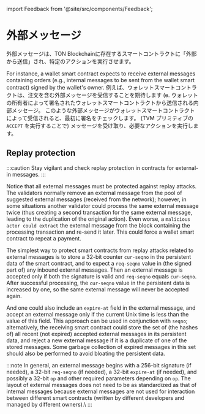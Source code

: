 import Feedback from '@site/src/components/Feedback';

# 外部メッセージ

外部メッセージは、TON Blockchainに存在するスマートコントラクトに「外部から送信」され、特定のアクションを実行させます。

For instance, a wallet smart contract expects to receive external messages containing orders (e.g., internal messages to be sent from the wallet smart contract) signed by the wallet's owner. 例えば、ウォレットスマートコントラクトは、注文を含む外部メッセージを受信することを期待します (e. ウォレットの所有者によって署名されたウォレットスマートコントラクトから送信される内部メッセージ。 このような外部メッセージがウォレットスマートコントラクトによって受信されると、最初に署名をチェックします。 (TVM プリミティブの `ACCEPT` を実行することで) メッセージを受け取り、必要なアクションを実行します。

## Replay protection

:::caution
Stay vigilant and check replay protection in contracts for external-in messages.
:::

Notice that all external messages must be protected against replay attacks. The validators normally remove an external message from the pool of suggested external messages (received from the network); however, in some situations another validator could process the same external message twice (thus creating a second transaction for the same external message, leading to the duplication of the original action). Even worse, a `malicious actor could extract` the external message from the block containing the processing transaction and re-send it later. This could force a wallet smart contract to repeat a payment.

The simplest way to protect smart contracts from replay attacks related to external messages is to store a 32-bit counter `cur-seqno` in the persistent data of the smart contract, and to expect a `req-seqno` value in (the signed part of) any inbound external messages. Then an external message is accepted only if both the signature is valid and `req-seqno` equals `cur-seqno`. After successful processing, the `cur-seqno` value in the persistent data is increased by one, so the same external message will never be accepted again.

And one could also include an `expire-at` field in the external message, and accept an external message only if the current Unix time is less than the value of this field. This approach can be used in conjunction with `seqno`; alternatively, the receiving smart contract could store the set of (the hashes of) all recent (not expired) accepted external messages in its persistent data, and reject a new external message if it is a duplicate of one of the stored messages. Some garbage collection of expired messages in this set should also be performed to avoid bloating the persistent data.

:::note
In general, an external message begins with a 256-bit signature (if needed), a 32-bit `req-seqno` (if needed), a 32-bit `expire-at` (if needed), and possibly a 32-bit `op` and other required parameters depending on `op`. The layout of external messages does not need to be as standardized as that of internal messages because external messages are not used for interaction between different smart contracts (written by different developers and managed by different owners).\\
:::

<Feedback />

